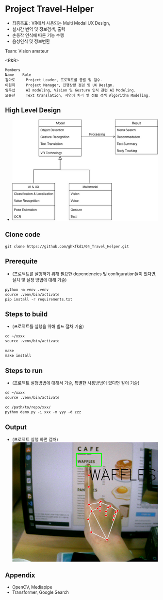 # Project Travel-Helper

* 최종목표 : VR에서 사용되는 Multi Modal UX Design,
* 실시간 번역 및 정보검색, 출력
* 손동작 인식에 따른 기능 수행
* 음성인식 및 정보변환

Team: Vision amateur

<R&R>

    Members
    Name 	Role
    김마로 	Project Leader, 프로젝트를 총괄 및 검수.
    이원희 	Project Manager, 진행상황 점검 및 UX Design.
    임우섭 	AI modeling, Vision 및 Gesture 인식 관련 AI Modeling.
    오흥천 	Text translation, 자연어 처리 및 정보 검색 Algorithm Modeling.


## High Level Design

* ![alt text](./highlevel.jpg)

## Clone code

```shell
git clone https://github.com/ghkfkd1/04_Travel_Helper.git
```

## Prerequite

* (프로잭트를 실행하기 위해 필요한 dependencies 및 configuration들이 있다면, 설치 및 설정 방법에 대해 기술)

```shell
python -m venv .venv
source .venv/bin/activate
pip install -r requirements.txt
```

## Steps to build

* (프로젝트를 실행을 위해 빌드 절차 기술)

```shell
cd ~/xxxx
source .venv/bin/activate

make
make install
```

## Steps to run

* (프로젝트 실행방법에 대해서 기술, 특별한 사용방법이 있다면 같이 기술)

```shell
cd ~/xxxx
source .venv/bin/activate

cd /path/to/repo/xxx/
python demo.py -i xxx -m yyy -d zzz
```

## Output

* (프로젝트 실행 화면 캡쳐)
![alt text](./screenshot.png)

## Appendix

* OpenCV, Mediapipe
* Transformer, Google Search
